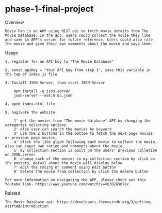 # phase-1-final-project
Overview

    Movie Fan is an APP using REST api to fetch movie details from The Movie Database. In the app, users could collect the movie they like and save in APP's server for future reference. Users could also rate the movie and give their own comments about the movie and save them.

Usage

    1. register for an API key to "The Movie Database"

    2. const apiKey = "Your API key from step 1", save this variable in the top of index.js file

    3. Install JSON Server, then start JSON Server

        npm install -g json-server
        json-server --watch db.json

    4. open index.html file

    5. nagivate the website

        1' get the movies from "The movie database" API by changing the categories selecting options.
        2' also user can search the movies by keyword
        3' use the 2 buttons in the bottom to fetch the next page movies or previous page movies.
        4' click the like glyph following each movie to collect the movie, also can input own rating and comments about the movie.
        5' my collection section is built on the users' previous colletion on JSON.server
        6' choose each of the movies in my collection section by click on the posters, detail about the movie will display below
        7' edit the rating or comment using edit button
        8' delete the movie from collection by click the delete button

    For more information on navigating the APP, please check out this Youtube link. https://www.youtube.com/watch?v=vQ3D2A5676c

Ralated

    The Movie Database api: https://developers.themoviedb.org/3/getting-started/introduction